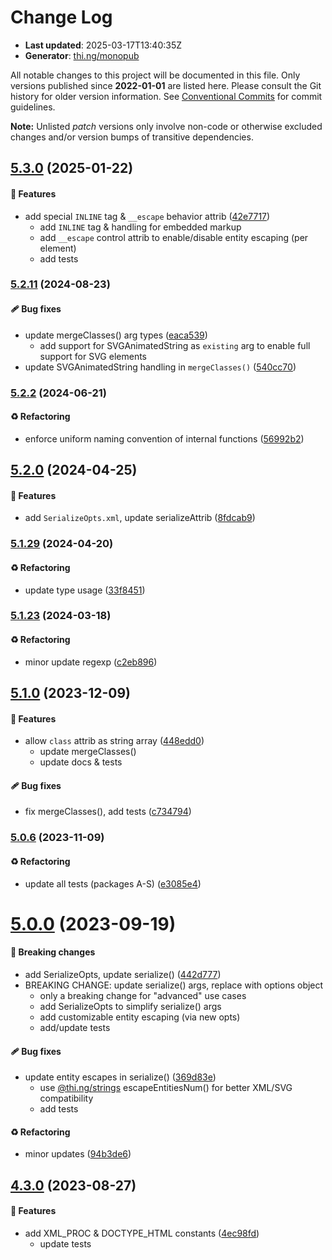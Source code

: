 # Change Log

- **Last updated**: 2025-03-17T13:40:35Z
- **Generator**: [thi.ng/monopub](https://thi.ng/monopub)

All notable changes to this project will be documented in this file.
Only versions published since **2022-01-01** are listed here.
Please consult the Git history for older version information.
See [Conventional Commits](https://conventionalcommits.org/) for commit guidelines.

**Note:** Unlisted _patch_ versions only involve non-code or otherwise excluded changes
and/or version bumps of transitive dependencies.

## [5.3.0](https://github.com/thi-ng/umbrella/tree/@thi.ng/hiccup@5.3.0) (2025-01-22)

#### 🚀 Features

- add special `INLINE` tag & `__escape` behavior attrib ([42e7717](https://github.com/thi-ng/umbrella/commit/42e7717))
  - add `INLINE` tag & handling for embedded markup
  - add `__escape` control attrib to enable/disable entity escaping (per element)
  - add tests

### [5.2.11](https://github.com/thi-ng/umbrella/tree/@thi.ng/hiccup@5.2.11) (2024-08-23)

#### 🩹 Bug fixes

- update mergeClasses() arg types ([eaca539](https://github.com/thi-ng/umbrella/commit/eaca539))
  - add support for SVGAnimatedString as `existing` arg
    to enable full support for SVG elements
- update SVGAnimatedString handling in `mergeClasses()` ([540cc70](https://github.com/thi-ng/umbrella/commit/540cc70))

### [5.2.2](https://github.com/thi-ng/umbrella/tree/@thi.ng/hiccup@5.2.2) (2024-06-21)

#### ♻️ Refactoring

- enforce uniform naming convention of internal functions ([56992b2](https://github.com/thi-ng/umbrella/commit/56992b2))

## [5.2.0](https://github.com/thi-ng/umbrella/tree/@thi.ng/hiccup@5.2.0) (2024-04-25)

#### 🚀 Features

- add `SerializeOpts.xml`, update serializeAttrib ([8fdcab9](https://github.com/thi-ng/umbrella/commit/8fdcab9))

### [5.1.29](https://github.com/thi-ng/umbrella/tree/@thi.ng/hiccup@5.1.29) (2024-04-20)

#### ♻️ Refactoring

- update type usage ([33f8451](https://github.com/thi-ng/umbrella/commit/33f8451))

### [5.1.23](https://github.com/thi-ng/umbrella/tree/@thi.ng/hiccup@5.1.23) (2024-03-18)

#### ♻️ Refactoring

- minor update regexp ([c2eb896](https://github.com/thi-ng/umbrella/commit/c2eb896))

## [5.1.0](https://github.com/thi-ng/umbrella/tree/@thi.ng/hiccup@5.1.0) (2023-12-09)

#### 🚀 Features

- allow `class` attrib as string array ([448edd0](https://github.com/thi-ng/umbrella/commit/448edd0))
  - update mergeClasses()
  - update docs & tests

#### 🩹 Bug fixes

- fix mergeClasses(), add tests ([c734794](https://github.com/thi-ng/umbrella/commit/c734794))

### [5.0.6](https://github.com/thi-ng/umbrella/tree/@thi.ng/hiccup@5.0.6) (2023-11-09)

#### ♻️ Refactoring

- update all tests (packages A-S) ([e3085e4](https://github.com/thi-ng/umbrella/commit/e3085e4))

# [5.0.0](https://github.com/thi-ng/umbrella/tree/@thi.ng/hiccup@5.0.0) (2023-09-19)

#### 🛑 Breaking changes

- add SerializeOpts, update serialize() ([442d777](https://github.com/thi-ng/umbrella/commit/442d777))
- BREAKING CHANGE: update serialize() args, replace with options object
  - only a breaking change for "advanced" use cases
  - add SerializeOpts to simplify serialize() args
  - add customizable entity escaping (via new opts)
  - add/update tests

#### 🩹 Bug fixes

- update entity escapes in serialize() ([369d83e](https://github.com/thi-ng/umbrella/commit/369d83e))
  - use [@thi.ng/strings](https://github.com/thi-ng/umbrella/tree/main/packages/strings) escapeEntitiesNum() for better XML/SVG compatibility
  - add tests

#### ♻️ Refactoring

- minor updates ([94b3de6](https://github.com/thi-ng/umbrella/commit/94b3de6))

## [4.3.0](https://github.com/thi-ng/umbrella/tree/@thi.ng/hiccup@4.3.0) (2023-08-27)

#### 🚀 Features

- add XML_PROC & DOCTYPE_HTML constants ([4ec98fd](https://github.com/thi-ng/umbrella/commit/4ec98fd))
  - update tests
